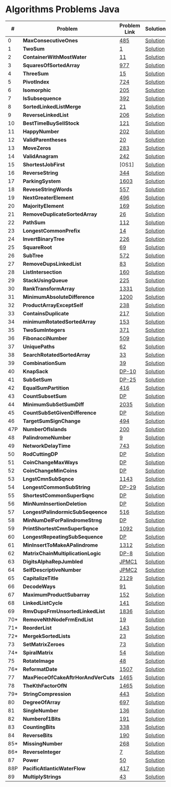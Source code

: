 # Algorithms Problems Java

| #    | Problem                                     | Problem Link                                                                                                  | Solution                                                                                                                   |
| ---- | ------------------------------------------- | ------------------------------------------------------------------------------------------------------------- | -------------------------------------------------------------------------------------------------------------------------- |
| 0    | <b>MaxConsecutiveOnes</b> <br>              | [485](https://leetcode.com/problems/max-consecutive-ones/)                                                    | [Solution](https://github.com/kj-grogu/Data_Structures_Algorithms_Java/blob/main/src/MaxConsecutiveOnes.java)              |
| 1    | <b>TwoSum</b> <br>                          | [1](https://leetcode.com/problems/two-sum/)                                                                   | [Solution](https://github.com/kj-grogu/Data_Structures_Algorithms_Java/blob/main/src/TwoSum.java)                          |
| 2    | <b>ContainerWithMostWater</b> <br>          | [11](https://leetcode.com/problems/container-with-most-water/)                                                | [Solution](https://github.com/kj-grogu/Data_Structures_Algorithms_Java/blob/main/src/ContainerWithMostWater.java)          |
| 3    | <b>SquaresOfSortedArray</b> <br>            | [977](https://leetcode.com/problems/squares-of-a-sorted-array/)                                               | [Solution](https://github.com/kj-grogu/Data_Structures_Algorithms_Java/blob/main/src/SquaresOfSortedArray.java)            |
| 4    | <b>ThreeSum</b> <br>                        | [15](https://leetcode.com/problems/3sum/)                                                                     | [Solution](https://github.com/kj-grogu/Data_Structures_Algorithms_Java/blob/main/src/ThreeSum.java)                        |
| 5    | <b>PivotIndex</b> <br>                      | [724](https://leetcode.com/problems/find-pivot-index/)                                                        | [Solution](https://github.com/kj-grogu/Data_Structures_Algorithms_Java/blob/main/src/PivotIndex.java)                      |
| 6    | <b>Isomorphic</b> <br>                      | [205](https://leetcode.com/problems/isomorphic-strings/)                                                      | [Solution](https://github.com/kj-grogu/Data_Structures_Algorithms_Java/blob/main/src/Isomorphic.java)                      |
| 7    | <b>IsSubsequence</b> <br>                   | [392](https://leetcode.com/problems/is-subsequence/)                                                          | [Solution](https://github.com/kj-grogu/Data_Structures_Algorithms_Java/blob/main/src/IsSubsequence.java)                   |
| 8    | <b>SortedLinkedListMerge</b> <br>           | [21](https://leetcode.com/problems/merge-two-sorted-lists/)                                                   | [Solution](https://github.com/kj-grogu/Data_Structures_Algorithms_Java/blob/main/src/SortedLinkedListMerge.java)           |
| 9    | <b>ReverseLinkedList</b> <br>               | [206](https://leetcode.com/problems/reverse-linked-list/)                                                     | [Solution](https://github.com/kj-grogu/Data_Structures_Algorithms_Java/blob/main/src/ReverseLinkedList.java)               |
| 10   | <b>BestTimeBuySellStock</b> <br>            | [121](https://leetcode.com/problems/best-time-to-buy-and-sell-stock/)                                         | [Solution](https://github.com/kj-grogu/Data_Structures_Algorithms_Java/blob/main/src/BestTimeBuySellStock.java)            |
| 11   | <b>HappyNumber</b> <br>                     | [202](https://leetcode.com/problems/happy-number/)                                                            | [Solution](https://github.com/kj-grogu/Data_Structures_Algorithms_Java/blob/main/src/HappyNumber.java)                     |
| 12   | <b>ValidParentheses</b> <br>                | [20](https://leetcode.com/problems/valid-parentheses/)                                                        | [Solution](https://github.com/kj-grogu/Data_Structures_Algorithms_Java/blob/main/src/ValidParentheses.java)                |
| 13   | <b>MoveZeros</b> <br>                       | [283](https://leetcode.com/problems/move-zeroes/)                                                             | [Solution](https://github.com/kj-grogu/Data_Structures_Algorithms_Java/blob/main/src/MoveZeros.java)                       |
| 14   | <b>ValidAnagram</b> <br>                    | [242](https://leetcode.com/problems/valid-anagram/)                                                           | [Solution](https://github.com/kj-grogu/Data_Structures_Algorithms_Java/blob/main/src/ValidAnagram.java)                    |
| 15   | <b>ShortestJobFirst</b> <br>                | [OS1]                                                                                                         | [Solution](https://github.com/kj-grogu/Data_Structures_Algorithms_Java/blob/main/src/ShortestJobFirst.java)                |
| 16   | <b>ReverseString</b> <br>                   | [344](https://leetcode.com/problems/reverse-string/)                                                          | [Solution](https://github.com/kj-grogu/Data_Structures_Algorithms_Java/blob/main/src/ReverseString.java)                   |
| 17   | <b>ParkingSystem</b> <br>                   | [1603](https://leetcode.com/problems/design-parking-system/)                                                  | [Solution](https://github.com/kj-grogu/Data_Structures_Algorithms_Java/blob/main/src/ParkingSystem.java)                   |
| 18   | <b>ReveseStringWords</b> <br>               | [557](https://leetcode.com/problems/reverse-words-in-a-string-iii/)                                           | [Solution](https://github.com/kj-grogu/Data_Structures_Algorithms_Java/blob/main/src/ReveseStringWords.java)               |
| 19   | <b>NextGreaterElement</b> <br>              | [496](https://leetcode.com/problems/next-greater-element-i/)                                                  | [Solution](https://github.com/kj-grogu/Data_Structures_Algorithms_Java/blob/main/src/NextGreaterElement.java)              |
| 20   | <b>MajorityElement</b> <br>                 | [169](https://leetcode.com/problems/majority-element/)                                                        | [Solution](https://github.com/kj-grogu/Data_Structures_Algorithms_Java/blob/main/src/MajorityElement.java)                 |
| 21   | <b>RemoveDuplicateSortedArray</b> <br>      | [26](https://leetcode.com/problems/remove-duplicates-from-sorted-array/)                                      | [Solution](https://github.com/kj-grogu/Data_Structures_Algorithms_Java/blob/main/src/RemoveDuplicateSortedArray.java)      |
| 22   | <b>PathSum</b> <br>                         | [112](https://leetcode.com/problems/path-sum/)                                                                | [Solution](https://github.com/kj-grogu/Data_Structures_Algorithms_Java/blob/main/src/PathSum.java)                         |
| 23   | <b>LongestCommonPrefix</b> <br>             | [14](https://leetcode.com/problems/longest-common-prefix/)                                                    | [Solution](https://github.com/kj-grogu/Data_Structures_Algorithms_Java/blob/main/src/LongestCommonPrefix.java)             |
| 24   | <b>InvertBinaryTree</b> <br>                | [226](https://leetcode.com/problems/invert-binary-tree/)                                                      | [Solution](https://github.com/kj-grogu/Data_Structures_Algorithms_Java/blob/main/src/InvertBinaryTree.java)                |
| 25   | <b>SquareRoot</b> <br>                      | [69](https://leetcode.com/problems/sqrtx/)                                                                    | [Solution](https://github.com/kj-grogu/Data_Structures_Algorithms_Java/blob/main/src/SquareRoot.java)                      |
| 26   | <b>SubTree</b> <br>                         | [572](https://leetcode.com/problems/subtree-of-another-tree/)                                                 | [Solution](https://github.com/kj-grogu/Data_Structures_Algorithms_Java/blob/main/src/SubTree.java)                         |
| 27   | <b>RemoveDupsLinkedList</b> <br>            | [83](https://leetcode.com/problems/remove-duplicates-from-sorted-list/)                                       | [Solution](https://github.com/kj-grogu/Data_Structures_Algorithms_Java/blob/main/src/RemoveDupsLinkedList.java)            |
| 28   | <b>ListIntersection</b> <br>                | [160](https://leetcode.com/problems/intersection-of-two-linked-lists/)                                        | [Solution](https://github.com/kj-grogu/Data_Structures_Algorithms_Java/blob/main/src/ListIntersection.java)                |
| 29   | <b>StackUsingQueue</b> <br>                 | [225](https://leetcode.com/problems/implement-stack-using-queues/)                                            | [Solution](https://github.com/kj-grogu/Data_Structures_Algorithms_Java/blob/main/src/StackUsingQueue.java)                 |
| 30   | <b>RankTransformArray</b> <br>              | [1331](https://leetcode.com/problems/rank-transform-of-an-array/)                                             | [Solution](https://github.com/kj-grogu/Data_Structures_Algorithms_Java/blob/main/src/RankTransformArray.java)              |
| 31   | <b>MinimumAbsoluteDifference</b> <br>       | [1200](https://leetcode.com/problems/minimum-absolute-difference/)                                            | [Solution](https://github.com/kj-grogu/Data_Structures_Algorithms_Java/blob/main/src/MinimumAbsoluteDifference.java)       |
| 32   | <b>ProductArrayExceptSelf</b> <br>          | [238](https://leetcode.com/problems/product-of-array-except-self/)                                            | [Solution](https://github.com/kj-grogu/Data_Structures_Algorithms_Java/blob/main/src/ProductArrayExceptSelf.java)          |
| 33   | <b>ContainsDuplicate</b> <br>               | [217](https://leetcode.com/problems/contains-duplicate/)                                                      | [Solution](https://github.com/kj-grogu/Data_Structures_Algorithms_Java/blob/main/src/ContainsDuplicate.java)               |
| 34   | <b>minimumRotatedSortedArray</b> <br>       | [153](https://leetcode.com/problems/find-minimum-in-rotated-sorted-array/)                                    | [Solution](https://github.com/kj-grogu/Data_Structures_Algorithms_Java/blob/main/src/minimumRotatedSortedArray.java)       |
| 35   | <b>TwoSumIntegers</b> <br>                  | [371](https://leetcode.com/problems/sum-of-two-integers/)                                                     | [Solution](https://github.com/kj-grogu/Data_Structures_Algorithms_Java/blob/main/src/TwoSumIntegers.java)                  |
| 36   | <b>FibonacciNumber</b> <br>                 | [509](https://leetcode.com/problems/fibonacci-number/)                                                        | [Solution](https://github.com/kj-grogu/Data_Structures_Algorithms_Java/blob/main/src/FibonacciNumber.java)                 |
| 37   | <b>UniquePaths</b> <br>                     | [62](https://leetcode.com/problems/unique-paths/)                                                             | [Solution](https://github.com/kj-grogu/Data_Structures_Algorithms_Java/blob/main/src/UniquePaths.java)                     |
| 38   | <b>SearchRotatedSortedArray</b> <br>        | [33](https://leetcode.com/problems/search-in-rotated-sorted-array/)                                           | [Solution](https://github.com/kj-grogu/Data_Structures_Algorithms_Java/blob/main/src/SearchRotatedSortedArray.java)        |
| 39   | <b>CombinationSum</b> <br>                  | [39](https://leetcode.com/problems/combination-sum/)                                                          | [Solution](https://github.com/kj-grogu/Data_Structures_Algorithms_Java/blob/main/src/CombinationSum.java)                  |
| 40   | <b>KnapSack</b> <br>                        | [DP-10](https://www.geeksforgeeks.org/0-1-knapsack-problem-dp-10/)                                            | [Solution](https://github.com/kj-grogu/Data_Structures_Algorithms_Java/blob/main/src/KnapSack.java)                        |
| 41   | <b>SubSetSum</b> <br>                       | [DP-25](https://www.geeksforgeeks.org/subset-sum-problem-dp-25/)                                              | [Solution](https://github.com/kj-grogu/Data_Structures_Algorithms_Java/blob/main/src/SubSetSum.java)                       |
| 42   | <b>EqualSumPartition</b> <br>               | [416](https://leetcode.com/problems/partition-equal-subset-sum/)                                              | [Solution](https://github.com/kj-grogu/Data_Structures_Algorithms_Java/blob/main/src/EqualSumPartition.java)               |
| 43   | <b>CountSubsetSum</b> <br>                  | [DP](https://www.geeksforgeeks.org/count-of-subsets-with-sum-equal-to-x/)                                     | [Solution](https://github.com/kj-grogu/Data_Structures_Algorithms_Java/blob/main/src/CountSubsetSum.java)                  |
| 44   | <b>MinimumSubSetSumDiff</b> <br>            | [2035](https://leetcode.com/problems/partition-array-into-two-arrays-to-minimize-sum-difference/)             | [Solution](https://github.com/kj-grogu/Data_Structures_Algorithms_Java/blob/main/src/MinimumSubSetSumDiff.java)            |
| 45   | <b>CountSubSetGivenDifference</b> <br>      | [DP](https://www.geeksforgeeks.org/count-of-subsets-with-given-difference/)                                   | [Solution](https://github.com/kj-grogu/Data_Structures_Algorithms_Java/blob/main/src/CountSubSetGivenDifference.java)      |
| 46   | <b>TargetSumSignChange</b> <br>             | [494](https://leetcode.com/problems/target-sum/)                                                              | [Solution](https://github.com/kj-grogu/Data_Structures_Algorithms_Java/blob/main/src/TargetSumSignChange.java)             |
| 47P  | <b>NumberOfIslands</b> <br>                 | [200](https://leetcode.com/problems/number-of-islands/)                                                       | [Solution](https://github.com/kj-grogu/Data_Structures_Algorithms_Java/blob/main/src/NumberOfIslands.java)                 |
| 48   | <b>PalindromeNumber</b> <br>                | [9](https://leetcode.com/problems/palindrome-number/)                                                         | [Solution](https://github.com/kj-grogu/Data_Structures_Algorithms_Java/blob/main/src/PalindromeNumber.java)                |
| 49   | <b>NetworkDelayTime</b> <br>                | [743](https://leetcode.com/problems/network-delay-time/)                                                      | [Solution](https://github.com/kj-grogu/Data_Structures_Algorithms_Java/blob/main/src/NetworkDelayTime.java)                |
| 50   | <b>RodCuttingDP</b> <br>                    | [DP](https://www.youtube.com/watch?v=SZqAQLjDsag&list=PL_z_8CaSLPWekqhdCPmFohncHwz8TY2Go&index=17)            | [Solution](https://github.com/kj-grogu/Data_Structures_Algorithms_Java/blob/main/src/RodCuttingDP.java)                    |
| 51   | <b>CoinChangeMaxWays</b> <br>               | [DP](https://www.youtube.com/watch?v=I4UR2T6Ro3w&list=PL_z_8CaSLPWekqhdCPmFohncHwz8TY2Go&index=15)            | [Solution](https://github.com/kj-grogu/Data_Structures_Algorithms_Java/blob/main/src/CoinChangeMaxWays.java)               |
| 52   | <b>CoinChangeMinCoins</b> <br>              | [DP](https://www.youtube.com/watch?v=I-l6PBeERuc&list=PL_z_8CaSLPWekqhdCPmFohncHwz8TY2Go&index=16)            | [Solution](https://github.com/kj-grogu/Data_Structures_Algorithms_Java/blob/main/src/CoinChangeMinCoins.java)              |
| 53   | <b>LngstCmnSubSqnce</b> <br>                | [1143](https://leetcode.com/problems/longest-common-subsequence/)                                             | [Solution](https://github.com/kj-grogu/Data_Structures_Algorithms_Java/blob/main/src/LngstCmnSubSqnce.java)                |
| 54   | <b>LongestCommonSubString</b> <br>          | [DP-29](https://www.geeksforgeeks.org/longest-common-substring-dp-29/)                                        | [Solution](https://github.com/kj-grogu/Data_Structures_Algorithms_Java/blob/main/src/LongestCommonSubString.java)          |
| 55   | <b>ShortestCommonSuperSqnc</b> <br>         | [DP](https://www.geeksforgeeks.org/shortest-common-supersequence/)                                            | [Solution](https://github.com/kj-grogu/Data_Structures_Algorithms_Java/blob/main/src/ShortestCommonSuperSqnc.java)         |
| 56   | <b>MinNumInsertionDeletion</b> <br>         | [DP](https://www.geeksforgeeks.org/minimum-number-deletions-insertions-transform-one-string-another/)         | [Solution](https://github.com/kj-grogu/Data_Structures_Algorithms_Java/blob/main/src/MinNumInsertionDeletion.java)         |
| 57   | <b>LongestPalindormicSubSeqeence</b> <br>   | [516](https://leetcode.com/problems/longest-palindromic-subsequence/)                                         | [Solution](https://github.com/kj-grogu/Data_Structures_Algorithms_Java/blob/main/src/LongestPalindormicSubSeqeence.java)   |
| 58   | <b>MinNumDelForPalindromeStrng</b> <br>     | [DP](https://www.geeksforgeeks.org/minimum-number-deletions-make-string-palindrome/)                          | [Solution](https://github.com/kj-grogu/Data_Structures_Algorithms_Java/blob/main/src/MinNumDelForPalindromeStrng.java)     |
| 59   | <b>PrintShortestCmnSuperSqnce</b> <br>      | [1092](https://leetcode.com/problems/shortest-common-supersequence/)                                          | [Solution](https://github.com/kj-grogu/Data_Structures_Algorithms_Java/blob/main/src/PrintShortestCmnSuperSqnce.java)      |
| 60   | <b>LongestRepeatingSubSequence</b> <br>     | [DP](https://www.geeksforgeeks.org/longest-repeating-subsequence/)                                            | [Solution](https://github.com/kj-grogu/Data_Structures_Algorithms_Java/blob/main/src/LongestRepeatingSubSequence.java)     |
| 61   | <b>MinInsertToMakeAPalindrome</b> <br>      | [1312](https://leetcode.com/problems/minimum-insertion-steps-to-make-a-string-palindrome/)                    | [Solution](https://github.com/kj-grogu/Data_Structures_Algorithms_Java/blob/main/src/MinInsertToMakeAPalindrome.java)      |
| 62   | <b>MatrixChainMultiplicationLogic</b> <br>  | [DP-8](https://www.geeksforgeeks.org/matrix-chain-multiplication-dp-8/)                                       | [Solution](https://github.com/kj-grogu/Data_Structures_Algorithms_Java/blob/main/src/MatrixChainMultiplicationLogic.java)  |
| 63   | <b>DigitsAlphaRepJumbled</b> <br>           | [JPMC1](https://www.geeksforgeeks.org/digits-whose-alphabetic-representations-are-jumbled-in-a-given-string/) | [Solution](https://github.com/kj-grogu/Data_Structures_Algorithms_Java/blob/main/src/DigitsAlphaRepJumbled.java)           |
| 64   | <b>SelfDescriptiveNumber</b> <br>           | [JPMC2](https://www.geeksforgeeks.org/self-descriptive-number/)                                               | [Solution](https://github.com/kj-grogu/Data_Structures_Algorithms_Java/blob/main/src/SelfDescriptiveNumber.java)           |
| 65   | <b>CapitalizeTitle</b> <br>                 | [2129](https://leetcode.com/problems/capitalize-the-title/)                                                   | [Solution](https://github.com/kj-grogu/Data_Structures_Algorithms_Java/blob/main/src/CapitalizeTitle.java)                 |
| 66   | <b>DecodeWays</b> <br>                      | [91](https://leetcode.com/problems/decode-ways/)                                                              | [Solution](https://github.com/kj-grogu/Data_Structures_Algorithms_Java/blob/main/src/DecodeWays.java)                      |
| 67   | <b>MaximumProductSubarray</b> <br>          | [152](https://leetcode.com/problems/maximum-product-subarray/)                                                | [Solution](https://github.com/kj-grogu/Data_Structures_Algorithms_Java/blob/main/src/MaximumProductSubarray.java)          |
| 68   | <b>LinkedListCycle</b> <br>                 | [141](https://leetcode.com/problems/linked-list-cycle/)                                                       | [Solution](https://github.com/kj-grogu/Data_Structures_Algorithms_Java/blob/main/src/LinkedListCycle.java)                 |
| 69   | <b>RmvDupsFrmUnsortedLinkedList</b> <br>    | [1836](https://leetcode.com/problems/remove-duplicates-from-an-unsorted-linked-list/)                         | [Solution](https://github.com/kj-grogu/Data_Structures_Algorithms_Java/blob/main/src/RmvDupsFrmUnsortedLinkedList.java)    |
| 70\* | <b>RemoveNthNodeFrmEndList</b> <br>         | [19](https://leetcode.com/problems/remove-nth-node-from-end-of-list/)                                         | [Solution](https://github.com/kj-grogu/Data_Structures_Algorithms_Java/blob/main/src/RemoveNthNodeFrmEndList.java)         |
| 71\* | <b>ReorderList</b> <br>                     | [143](https://leetcode.com/problems/reorder-list/)                                                            | [Solution](https://github.com/kj-grogu/Data_Structures_Algorithms_Java/blob/main/src/ReorderList.java)                     |
| 72\* | <b>MergekSortedLists</b> <br>               | [23](https://leetcode.com/problems/merge-k-sorted-lists/)                                                     | [Solution](https://github.com/kj-grogu/Data_Structures_Algorithms_Java/blob/main/src/MergekSortedLists.java)               |
| 73   | <b>SetMatrixZeroes</b> <br>                 | [73](https://leetcode.com/problems/set-matrix-zeroes/)                                                        | [Solution](https://github.com/kj-grogu/Data_Structures_Algorithms_Java/blob/main/src/SetMatrixZeroes.java)                 |
| 74\* | <b>SpiralMatrix</b> <br>                    | [54](https://leetcode.com/problems/spiral-matrix/)                                                            | [Solution](https://github.com/kj-grogu/Data_Structures_Algorithms_Java/blob/main/src/SpiralMatrix.java)                    |
| 75   | <b>RotateImage</b> <br>                     | [48](https://leetcode.com/problems/rotate-image/)                                                             | [Solution](https://github.com/kj-grogu/Data_Structures_Algorithms_Java/blob/main/src/RotateImage.java)                     |
| 76\* | <b>ReformatDate</b> <br>                    | [1507](https://leetcode.com/problems/reformat-date/)                                                          | [Solution](https://github.com/kj-grogu/Data_Structures_Algorithms_Java/blob/main/src/ReformatDate.java)                    |
| 77   | <b>MaxPieceOfCakeAftrHorAndVerCuts</b> <br> | [1465](https://leetcode.com/problems/maximum-area-of-a-piece-of-cake-after-horizontal-and-vertical-cuts/)     | [Solution](https://github.com/kj-grogu/Data_Structures_Algorithms_Java/blob/main/src/MaxPieceOfCakeAftrHorAndVerCuts.java) |
| 78   | <b>TheKthFactorOfN</b> <br>                 | [1465](https://leetcode.com/problems/the-kth-factor-of-n/)                                                    | [Solution](https://github.com/kj-grogu/Data_Structures_Algorithms_Java/blob/main/src/TheKthFactorOfN.java)                 |
| 79\* | <b>StringCompression</b> <br>               | [443](https://leetcode.com/problems/string-compression/)                                                      | [Solution](https://github.com/kj-grogu/Data_Structures_Algorithms_Java/blob/main/src/StringCompression.java)               |
| 80   | <b>DegreeOfArray</b> <br>                   | [697](https://leetcode.com/problems/degree-of-an-array/)                                                      | [Solution](https://github.com/kj-grogu/Data_Structures_Algorithms_Java/blob/main/src/DegreeOfArray.java)                   |
| 81   | <b>SingleNumber</b> <br>                    | [136](https://leetcode.com/problems/single-number/)                                                           | [Solution](https://github.com/kj-grogu/Data_Structures_Algorithms_Java/blob/main/src/SingleNumber.java)                    |
| 82   | <b>Numberof1Bits</b> <br>                   | [191](https://leetcode.com/problems/number-of-1-bits/)                                                        | [Solution](https://github.com/kj-grogu/Data_Structures_Algorithms_Java/blob/main/src/Numberof1Bits.java)                   |
| 83   | <b>CountingBits</b> <br>                    | [338](https://leetcode.com/problems/counting-bits/)                                                           | [Solution](https://github.com/kj-grogu/Data_Structures_Algorithms_Java/blob/main/src/CountingBits.java)                    |
| 84   | <b>ReverseBits</b> <br>                     | [190](https://leetcode.com/problems/reverse-bits/)                                                            | [Solution](https://github.com/kj-grogu/Data_Structures_Algorithms_Java/blob/main/src/ReverseBits.java)                     |
| 85\* | <b>MissingNumber</b> <br>                   | [268](https://leetcode.com/problems/missing-number/)                                                          | [Solution](https://github.com/kj-grogu/Data_Structures_Algorithms_Java/blob/main/src/MissingNumber.java)                   |
| 86\* | <b>ReverseInteger</b> <br>                  | [7](https://leetcode.com/problems/reverse-integer/)                                                           | [Solution](https://github.com/kj-grogu/Data_Structures_Algorithms_Java/blob/main/src/ReverseInteger.java)                  |
| 87   | <b>Power</b> <br>                           | [50](https://leetcode.com/problems/powx-n/)                                                                   | [Solution](https://github.com/kj-grogu/Data_Structures_Algorithms_Java/blob/main/src/Power.java)                           |
| 88P  | <b>PacificAtlanticWaterFlow</b> <br>        | [417](https://leetcode.com/problems/pacific-atlantic-water-flow/)                                             | [Solution](https://github.com/kj-grogu/Data_Structures_Algorithms_Java/blob/main/src/PacificAtlanticWaterFlow.java)        |
| 89   | <b>MultiplyStrings</b> <br>                 | [43](https://leetcode.com/problems/multiply-strings/)                                                         | [Solution](https://github.com/kj-grogu/Data_Structures_Algorithms_Java/blob/main/src/MultiplyStrings.java)                 |

